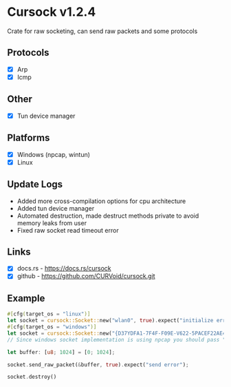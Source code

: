 # Cursock v1.2.4
Crate for raw socketing, can send raw packets and some protocols

## Protocols
- [x] Arp
- [x] Icmp

## Other
- [x] Tun device manager

## Platforms
- [x] Windows (npcap, wintun)
- [x] Linux

## Update Logs
- Added more cross-compilation options for cpu architecture
- Added tun device manager
- Automated destruction, made destruct methods private to avoid memory leaks from user
- Fixed raw socket read timeout error

## Links
- [x] docs.rs - https://docs.rs/cursock
- [x] github - https://github.com/CURVoid/cursock.git

## Example
```rust
#[cfg(target_os = "linux")]
let socket = cursock::Socket::new("wlan0", true).expect("initialize error"); // Linux
#[cfg(target_os = "windows")]
let socket = cursock::Socket::new("{D37YDFA1-7F4F-F09E-V622-5PACEF22AE49}", true).expect("initialize error"); // Windows
// Since windows socket implementation is using npcap you should pass "npcap-like" guid

let buffer: [u8; 1024] = [0; 1024];

socket.send_raw_packet(&buffer, true).expect("send error");

socket.destroy()
```